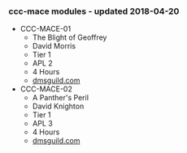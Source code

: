 ### ccc-mace modules - updated 2018-04-20
* CCC-MACE-01
    * The Blight of Geoffrey
    * David Morris
    * Tier 1
    * APL 2
    * 4 Hours
    * [dmsguild.com](http://www.dmsguild.com/product/238812/CCCMACE0101-The-Blight-of-Geoffrey?affiliate_id=757342)
* CCC-MACE-02
    * A Panther's Peril
    * David Knighton
    * Tier 1
    * APL 3
    * 4 Hours
    * [dmsguild.com](http://www.dmsguild.com/product/238814/CCCMACE0102-A-Panthers-Peril?affiliate_id=757342)
